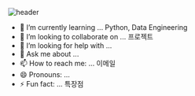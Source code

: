 


![header](https://capsule-render.vercel.app/api?type=waving&color=timeGradient&text=Welcome%20to%20Dingpu's%20GitHub%20👋&animation=twinkling&fontSize=35&fontAlignY=40&fontAlign=60&height=250)




- 🌱 I’m currently learning ... Python, Data Engineering
- 👯 I’m looking to collaborate on ... 프로젝트
- 🤔 I’m looking for help with ... 
- 💬 Ask me about ...
- 📫 How to reach me: ... 이메일
- 😄 Pronouns: ... 
- ⚡ Fun fact: ... 특장점



